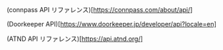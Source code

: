 (connpass API リファレンス)[https://connpass.com/about/api/]

(Doorkeeper API)[https://www.doorkeeper.jp/developer/api?locale=en]

(ATND API リファレンス)[https://api.atnd.org/]